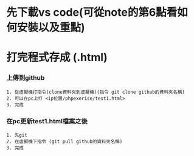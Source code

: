 # 先下載vs code(可從note的第6點看如何安裝以及重點)

# 打完程式存成 (.html)
### 上傳到github
    1. 從虛擬機打指令(clone資料夾到虛擬機)(指令 git clone github的資料夾名稱)
    2. 可以在pc上打 <ip位置/phpexerise/test1.html>
    3. 完成
### 在pc更新test1.html檔案之後
    1. 先git
    2. 在虛擬機下指令 (git pull github的資料夾名稱)
    3. 完成
